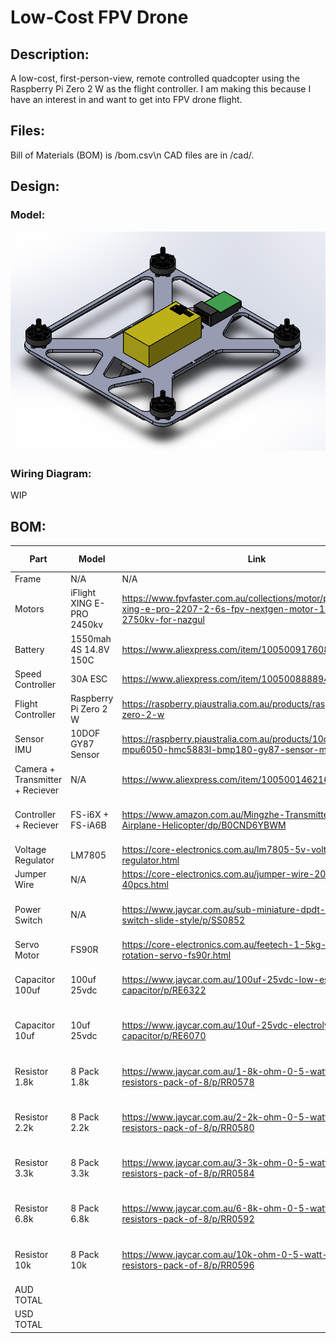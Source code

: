 # Low-Cost FPV Drone
## Description:
A low-cost, first-person-view, remote controlled quadcopter using the Raspberry Pi Zero 2 W as the flight controller.
I am making this because I have an interest in and want to get into FPV drone flight.

## Files:
Bill of Materials (BOM) is /bom.csv\n
CAD files are in /cad/.

## Design:
### Model:
![](https://github.com/bowie-dev/drone/blob/main/img/img1.png?raw=true)
### Wiring Diagram:
WIP

## BOM:
| Part                            | Model                     | Link                                                                                                                            | Cost (AUD) | Quantity | Shipping                              | Total   |
| ------------------------------- | ------------------------- | ------------------------------------------------------------------------------------------------------------------------------- | ---------- | -------- | ------------------------------------- | ------- |
| Frame                           | N/A                       | N/A                                                                                                                             | $0.00      | 1        | $0.00                                 | $0.00   |
| Motors                          | iFlight XING E-PRO 2450kv | https://www.fpvfaster.com.au/collections/motor/products/iflight-xing-e-pro-2207-2-6s-fpv-nextgen-motor-1800kv-2750kv-for-nazgul | $21.50     | 4        | $6.70                                 | $92.70  |
| Battery                         | 1550mah 4S 14.8V 150C     | https://www.aliexpress.com/item/1005009176081771.html                                                                           | $34.99     | 1        | $0.00                                 | $34.99  |
| Speed Controller                | 30A ESC                   | https://www.aliexpress.com/item/1005008888942406.html                                                                           | $7.24      | 1        | $0.00                                 | $7.24   |
| Flight Controller               | Raspberry Pi Zero 2 W     | https://raspberry.piaustralia.com.au/products/raspberry-pi-zero-2-w                                                             | $31.41     | 1        | $0.00                                 | $31.41  |
| Sensor IMU                      | 10DOF GY87 Sensor         | https://raspberry.piaustralia.com.au/products/10dof-module-mpu6050-hmc5883l-bmp180-gy87-sensor-module                           | $16.10     | 1        | $9.50                                 | $25.60  |
| Camera + Transmitter + Reciever | N/A                       | https://www.aliexpress.com/item/1005001462162015.html                                                                           | $88.06     | 1        | $22.61                                | $110.67 |
| Controller + Reciever           | FS-i6X + FS-iA6B          | https://www.amazon.com.au/Mingzhe-Transmitter-Receiver-Airplane-Helicopter/dp/B0CND6YBWM                                        | $103.19    | 1        | Included in other item/Not Applicable | $103.19 |
| Voltage Regulator               | LM7805                    | https://core-electronics.com.au/lm7805-5v-voltage-regulator.html                                                                | $0.92      | 1        | $0.00                                 | $0.92   |
| Jumper Wire                     | N/A                       | https://core-electronics.com.au/jumper-wire-20cm-ribbon-of-40pcs.html                                                           | $3.95      | 1        | $0.00                                 | $3.95   |
| Power Switch                    | N/A                       | https://www.jaycar.com.au/sub-miniature-dpdt-panel-mount-switch-slide-style/p/SS0852                                            | $1.65      | 1        | Included in other item/Not Applicable | $1.65   |
| Servo Motor                     | FS90R                     | https://core-electronics.com.au/feetech-1-5kg-continuous-rotation-servo-fs90r.html                                              | $5.60      | 1        | $7.99                                 | $13.59  |
| Capacitor 100uf                 | 100uf 25vdc               | https://www.jaycar.com.au/100uf-25vdc-low-esr-electrolytic-capacitor/p/RE6322                                                   | $0.50      | 1        | Included in other item/Not Applicable | $0.50   |
| Capacitor 10uf                  | 10uf 25vdc                | https://www.jaycar.com.au/10uf-25vdc-electrolytic-rb-capacitor/p/RE6070                                                         | $0.35      | 1        | Included in other item/Not Applicable | $0.35   |
| Resistor 1.8k                   | 8 Pack 1.8k               | https://www.jaycar.com.au/1-8k-ohm-0-5-watt-metal-film-resistors-pack-of-8/p/RR0578                                             | $0.85      | 1        | Included in other item/Not Applicable | $0.85   |
| Resistor 2.2k                   | 8 Pack 2.2k               | https://www.jaycar.com.au/2-2k-ohm-0-5-watt-metal-film-resistors-pack-of-8/p/RR0580                                             | $0.85      | 1        | Included in other item/Not Applicable | $0.85   |
| Resistor 3.3k                   | 8 Pack 3.3k               | https://www.jaycar.com.au/3-3k-ohm-0-5-watt-metal-film-resistors-pack-of-8/p/RR0584                                             | $0.85      | 1        | Included in other item/Not Applicable | $0.85   |
| Resistor 6.8k                   | 8 Pack 6.8k               | https://www.jaycar.com.au/6-8k-ohm-0-5-watt-metal-film-resistors-pack-of-8/p/RR0592                                             | $0.85      | 1        | Included in other item/Not Applicable | $0.85   |
| Resistor 10k                    | 8 Pack 10k                | https://www.jaycar.com.au/10k-ohm-0-5-watt-metal-film-resistors-pack-of-8/p/RR0596                                              | $0.85      | 1        | Included in other item/Not Applicable | $0.85   |
| AUD TOTAL                       |                           |                                                                                                                                 |            |          |                                       | $431.01 |
| USD TOTAL                       |                           |                                                                                                                                 |            |          |                                       | $279.87 |
